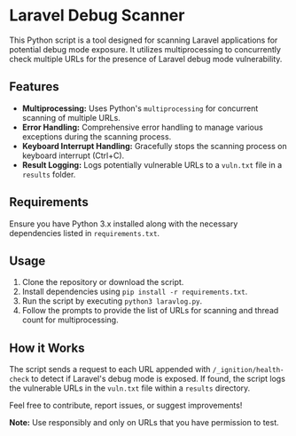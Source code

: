 # Laravel Debug Scanner

This Python script is a tool designed for scanning Laravel applications for potential debug mode exposure. It utilizes multiprocessing to concurrently check multiple URLs for the presence of Laravel debug mode vulnerability.

## Features

- **Multiprocessing:** Uses Python's `multiprocessing` for concurrent scanning of multiple URLs.
- **Error Handling:** Comprehensive error handling to manage various exceptions during the scanning process.
- **Keyboard Interrupt Handling:** Gracefully stops the scanning process on keyboard interrupt (Ctrl+C).
- **Result Logging:** Logs potentially vulnerable URLs to a `vuln.txt` file in a `results` folder.

## Requirements

Ensure you have Python 3.x installed along with the necessary dependencies listed in `requirements.txt`.

## Usage

1. Clone the repository or download the script.
2. Install dependencies using `pip install -r requirements.txt`.
3. Run the script by executing `python3 laravlog.py`.
4. Follow the prompts to provide the list of URLs for scanning and thread count for multiprocessing.

## How it Works

The script sends a request to each URL appended with `/_ignition/health-check` to detect if Laravel's debug mode is exposed. If found, the script logs the vulnerable URLs in the `vuln.txt` file within a `results` directory.

Feel free to contribute, report issues, or suggest improvements!

**Note:** Use responsibly and only on URLs that you have permission to test.
